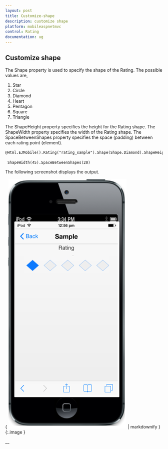 ```yaml
---
layout: post
title: Customize-shape
description: customize shape
platform: mobileaspnetmvc
control: Rating
documentation: ug
---
```


## Customize shape

The Shape property is used to specify the shape of the Rating. The possible values are,

1. Star
2. Circle
3. Diamond
4. Heart
5. Pentagon
6. Square
7. Triangle



The ShapeHeight property specifies the height for the Rating shape. The ShapeWidth property specifies the width of the Rating shape. The SpaceBetweenShapes property specifies the space (padding) between each rating point (element).

    @Html.EJMobile().Rating("rating_sample").Shape(Shape.Diamond).ShapeHeight(40).   

     ShapeWidth(45).SpaceBetweenShapes(20)



The following screenshot displays the output.                        

{ ![C:/Users/Vignesh Kumar/Desktop/1.png](Customize-shape_images/Customize-shape_img1.png) | markdownify }
{:.image }


__





